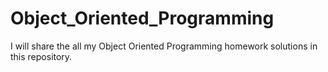 # Object_Oriented_Programming
I will share the all my Object Oriented Programming homework solutions in this repository.

